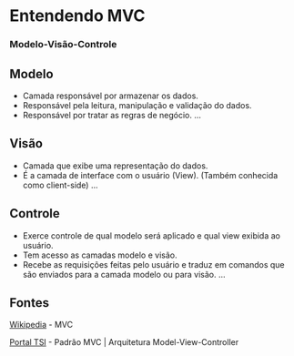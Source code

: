 # Entendendo MVC
### Modelo-Visão-Controle

## Modelo
* Camada responsável por armazenar os dados.
* Responsável pela leitura, manipulação e validação do dados.
* Responsável por tratar as regras de negócio.
...

## Visão
* Camada que exibe uma representação do dados.
* É a camada de interface com o usuário (View). (Também conhecida como client-side)
...

## Controle
* Exerce controle de qual modelo será aplicado e qual view exibida ao usuário.
* Tem acesso as camadas modelo e visão.
* Recebe as requisições feitas pelo usuário e traduz em comandos que são enviados para a camada modelo ou para visão. 
...


## Fontes
[Wikipedia](https://pt.wikipedia.org/wiki/MVC) - MVC

[Portal TSI](https://www.portalgsti.com.br/2017/08/padrao-mvc-arquitetura-model-view-controller.html) - Padrão MVC | Arquitetura Model-View-Controller 
